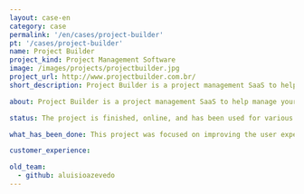 ```yaml
---
layout: case-en
category: case
permalink: '/en/cases/project-builder'
pt: '/cases/project-builder'
name: Project Builder
project_kind: Project Management Software
image: /images/projects/projectbuilder.jpg
project_url: http://www.projectbuilder.com.br/
short_description: Project Builder is a project management SaaS to help manage your projects following PMI’s best practices. Manage tasks and deadlines between teams and collaborate in real time.

about: Project Builder is a project management SaaS to help manage your projects following PMI’s best practices. Manage tasks and deadlines between teams and collaborate in real time.

status: The project is finished, online, and has been used for various companies.

what_has_been_done: This project was focused on improving the user experience and modernize the software interface.

customer_experience:

old_team:
  - github: aluisioazevedo
---
```

